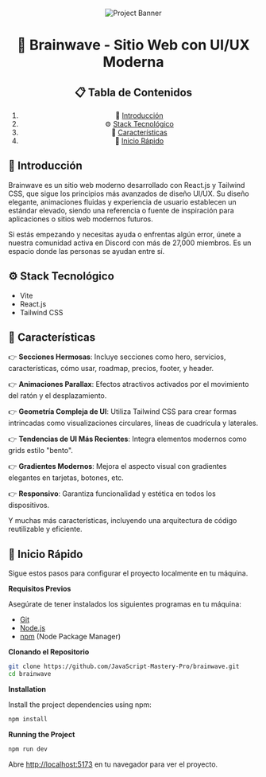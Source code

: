 <div align="center"> 
<br />
      <img src="https://i.ibb.co/Kqdv8j1/Image-from.png" alt="Project Banner">
  <br />

<h1 aling="center" >🧠 Brainwave - Sitio Web con UI/UX Moderna</h1>
 <div>  

## 📋 <a name="table">Tabla de Contenidos</a>

1. 🤖 [Introducción](#introduction)
2. ⚙️ [Stack Tecnológico](#tech-stack)
3. 🔋 [Características](#features)
4. 🤸 [Inicio Rápido](#quick-start)
 
 </div>

</div>

## <a name="introduction">🤖 Introducción</a>

Brainwave es un sitio web moderno desarrollado con React.js y Tailwind CSS, que sigue los principios más avanzados de diseño UI/UX. Su diseño elegante, animaciones fluidas y experiencia de usuario establecen un estándar elevado, siendo una referencia o fuente de inspiración para aplicaciones o sitios web modernos futuros.

Si estás empezando y necesitas ayuda o enfrentas algún error, únete a nuestra comunidad activa en Discord con más de 27,000 miembros. Es un espacio donde las personas se ayudan entre sí.

## <a name="tech-stack">⚙️ Stack Tecnológico</a>
- Vite
- React.js
- Tailwind CSS
  
## <a name="features">🔋 Características</a> 

👉 **Secciones Hermosas**: Incluye secciones como hero, servicios, características, cómo usar, roadmap, precios, footer, y header.

👉 **Animaciones Parallax**: Efectos atractivos activados por el movimiento del ratón y el desplazamiento.

👉 **Geometría Compleja de UI**: Utiliza Tailwind CSS para crear formas intrincadas como visualizaciones circulares, líneas de cuadrícula y laterales.

👉 **Tendencias de UI Más Recientes**: Integra elementos modernos como grids estilo "bento".

👉 **Gradientes Modernos**: Mejora el aspecto visual con gradientes elegantes en tarjetas, botones, etc.

👉 **Responsivo**: Garantiza funcionalidad y estética en todos los dispositivos.

Y muchas más características, incluyendo una arquitectura de código reutilizable y eficiente.

## <a name="quick-start">🤸 Inicio Rápido</a>

Sigue estos pasos para configurar el proyecto localmente en tu máquina.

**Requisitos Previos**

Asegúrate de tener instalados los siguientes programas en tu máquina:

- [Git](https://git-scm.com/)
- [Node.js](https://nodejs.org/en)
- [npm](https://www.npmjs.com/) (Node Package Manager)
  
**Clonando el Repositorio**

```bash
git clone https://github.com/JavaScript-Mastery-Pro/brainwave.git
cd brainwave
```

**Installation**

Install the project dependencies using npm:

```bash
npm install
```

**Running the Project**

```bash
npm run dev
```

Abre [http://localhost:5173](http://localhost:5173) en tu navegador para ver el proyecto.
